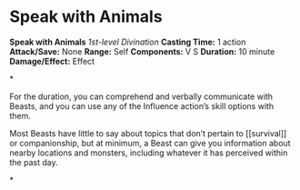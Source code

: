 # Speak with Animals

**Speak with Animals**
_1st-level Divination_
**Casting Time:** 1 action
**Attack/Save:** None
**Range:** Self
**Components:** V S
**Duration:** 10 minute
**Damage/Effect:** Effect

*<p>For the duration, you can comprehend and verbally communicate with Beasts, and you can use any of the Influence action’s skill options with them.

Most Beasts have little to say about topics that don’t pertain to [[survival]] or companionship, but at minimum, a Beast can give you information about nearby locations and monsters, including whatever it has perceived within the past day.</p>*